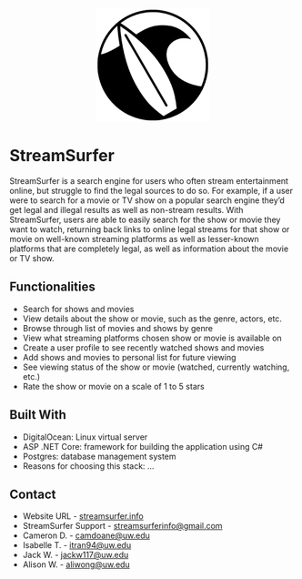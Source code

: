 <p align="center">
    <img src="logo.png" alt="Streamsurfer logo" width="200px" style="margin-left:auto; margin-right:auto;">
</p>

# StreamSurfer
StreamSurfer is a search engine for users who often stream entertainment online, but struggle to find the legal sources to do so. For example, if a user were to search for a movie or TV show on a popular search engine they’d get legal and illegal results as well as non-stream results. With StreamSurfer, users are able to easily search for the show or movie they want to watch, returning back links to online legal streams for that show or movie on well-known streaming platforms as well as lesser-known platforms that are completely legal, as well as information about the movie or TV show.

## Functionalities
* Search for shows and movies  
* View details about the show or movie, such as the genre, actors, etc.  
* Browse through list of movies and shows by genre  
* View what streaming platforms chosen show or movie is available on  
* Create a user profile to see recently watched shows and movies  
* Add shows and movies to personal list for future viewing
* See viewing status of the show or movie (watched, currently watching, etc.)
* Rate the show or movie on a scale of 1 to 5 stars

## Built With
* DigitalOcean: Linux virtual server  
* ASP .NET Core: framework for building the application using C#    
* Postgres: database management system
* Reasons for choosing this stack: ...

## Contact
* Website URL - [streamsurfer.info](https://streamsurfer.info/)
* StreamSurfer Support - streamsurferinfo@gmail.com
* Cameron D. - camdoane@uw.edu
* Isabelle T. - itran94@uw.edu
* Jack W. - jackw117@uw.edu
* Alison W. - aliwong@uw.edu
